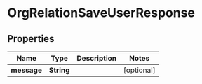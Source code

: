 

# OrgRelationSaveUserResponse


## Properties

| Name | Type | Description | Notes |
|------------ | ------------- | ------------- | -------------|
|**message** | **String** |  |  [optional] |



